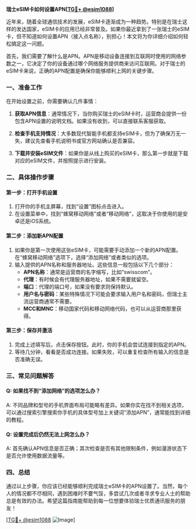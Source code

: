 **瑞士eSIM卡如何设置APN[[TG💪+ @esim1088](https://t.me/s/esim1088)]**

近年来，随着全球通信技术的发展，eSIM卡逐渐成为一种趋势。特别是在瑞士这样的发达国家，eSIM卡的应用已经非常普及。如果你最近拿到了一张瑞士的eSIM卡，但不知道如何设置APN（接入点名称），别担心！本文将为你详细介绍如何轻松搞定这一问题。

首先，我们需要了解什么是APN。APN是移动设备连接到互联网时使用的网络参数之一，它决定了你的设备通过哪个网络服务提供商来访问互联网。对于瑞士的eSIM卡来说，正确的APN配置是确保你能够顺利上网的关键步骤。

### 一、准备工作

在开始设置之前，你需要确认几件事情：

1. **获取APN信息**：通常情况下，当你购买瑞士的eSIM卡时，运营商会提供一份包含APN设置的说明文档。如果没有收到，可以直接联系客服获取。
   
2. **检查手机支持情况**：大多数现代智能手机都支持eSIM卡，但为了确保万无一失，建议先查看手机说明书或官方网站确认是否兼容。

3. **下载并安装eSIM文件**：如果你是从线上购买的eSIM卡，那么第一步就是下载对应的eSIM文件，并按照提示进行安装。

### 二、具体操作步骤

#### 第一步：打开手机设置
1. 打开你的手机主屏幕，找到“设置”图标点击进入。
2. 在设置菜单中，找到“蜂窝移动网络”或者“移动网络”，这取决于你使用的是安卓还是iOS系统。

#### 第二步：添加新APN配置
1. 如果你是第一次使用这张eSIM卡，可能需要手动添加一个新的APN配置。在“蜂窝移动网络”选项下，选择“添加网络”或者类似的选项。
2. 输入提供的APN名称和服务器地址。这些信息一般包括以下几个部分：
   - **APN名称**：通常是运营商的名字缩写，比如“swisscom”。
   - **代理**：有时候会有代理服务器地址，如果不需要就留空。
   - **端口**：代理的端口号，如果没有要求则保持默认。
   - **用户名与密码**：某些特殊情况下可能会要求输入用户名和密码，但瑞士主流运营商通常不需要。
   - **MCC和MNC**：移动国家代码和移动网络代码，也可以从运营商那里获得。

#### 第三步：保存并激活
1. 完成上述填写后，点击保存按钮。此时，你的手机会尝试连接到指定的APN。
2. 等待几分钟，看看是否成功连接。如果失败，可以重复检查所有输入的信息是否准确无误。

### 三、常见问题解答

#### Q: 如果找不到“添加网络”的选项怎么办？
A: 不同品牌和型号的手机界面布局可能略有差异。如果你实在找不到相关选项，可以通过搜索引擎搜索你手机的具体型号加上关键词“添加APN”，通常能找到详细的教程。

#### Q: 设置完成后仍然无法上网怎么办？
A: 首先确认APN信息是否正确；其次检查是否有其他限制条件，例如漫游状态下是否允许使用数据流量等。

### 四、总结

通过以上步骤，你应该已经能够顺利完成瑞士eSIM卡的APN设置了。当然，每个人的情况都不尽相同，遇到困难时不要气馁，多尝试几次或者寻求专业人士的帮助总是有效的办法。希望这篇指南能帮助到每一位想要体验瑞士优质通讯服务的朋友！

[[TG💪+ @esim1088](https://t.me/s/esim1088) ![Image](https://i.postimg.cc/4NQfJmqS/Snipaste-2025-05-13-00-14-12.png)]